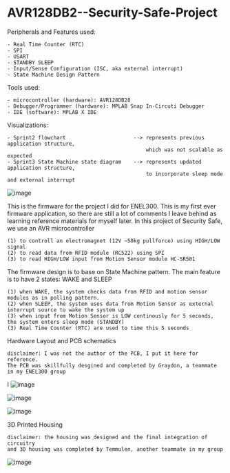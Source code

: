 # AVR128DB2--Security-Safe-Project

Peripherals and Features used:

    - Real Time Counter (RTC)
    - SPI
    - USART
    - STANDBY SLEEP
    - Input/Sense Configuration (ISC, aka external interrupt)
    - State Machine Design Pattern
Tools used:

    - microcontroller (hardware): AVR128DB28
    - Debugger/Programmer (hardware): MPLAB Snap In-Circuti Debugger
    - IDE (software): MPLAB X IDE

Visualizations:

    - Sprint2 flowchart                      --> represents previous application structure,
                                                 which was not scalable as expected
    - Sprint3 State Machine state diagram    --> represents updated application structure, 
                                                 to incorporate sleep mode and external interrupt
    
![image](https://github.com/BanMinKai/AVR128DB2--Security-Safe-Project/assets/115819439/d927c3cb-0269-4323-a0b9-e54633951a12)

    

This is the firmware for the project I did for ENEL300. This is my first ever firmware application, so there are still a lot of comments I leave behind as learning reference materials for myself later.
In this project of Security Safe, we use an AVR microcontroller 

    (1) to controll an electromagnet (12V ~50kg pullforce) using HIGH/LOW signal
    (2) to read data from RFID module (RC522) using SPI
    (3) to read HIGH/LOW input from Motion Sensor module HC-SR501

The firmware design is to base on State Machine pattern. The main feature is to have 2 states: WAKE and SLEEP

    (1) when WAKE, the system checks data from RFID and motion sensor modules as in polling pattern.
    (2) when SLEEP, the system uses data from Motion Sensor as external interrupt source to wake the system up
    (3) when input from Motion Sensor is LOW continously for 5 seconds, the system enters sleep mode (STANDBY)
    (3) Real Time Counter (RTC) are used to time this 5 seconds

Hardware Layout and PCB schematics


    disclaimer: I was not the author of the PCB, I put it here for reference. 
    The PCB was skillfully desgined and completed by Graydon, a teammate in my ENEL300 group
I 
![image](https://github.com/BanMinKai/AVR128DB2--Security-Safe-Project/assets/115819439/b7ed3bd2-acee-4123-8f85-8df52c90407d)

![image](https://github.com/BanMinKai/AVR128DB2--Security-Safe-Project/assets/115819439/e692070c-5764-4bb3-803d-1bf9d3c201ce)

![image](https://github.com/BanMinKai/AVR128DB2--Security-Safe-Project/assets/115819439/f495bee4-a71c-4ae4-a4cf-fc330940a3c7)

3D Printed Housing

    disclaimer: the housing was designed and the final integration of circuitry 
    and 3D housing was completed by Temmulen, another teammate in my group
    
![image](https://github.com/BanMinKai/AVR128DB2--Security-Safe-Project/assets/115819439/84967fd8-1d60-4999-a6cb-e15d7966f0f9)


    

